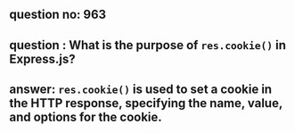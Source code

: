 
      
## question no: 963

## question : What is the purpose of `res.cookie()` in Express.js?

## answer: `res.cookie()` is used to set a cookie in the HTTP response, specifying the name, value, and options for the cookie.
      